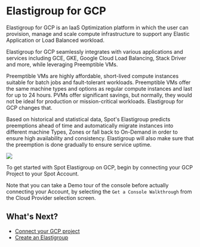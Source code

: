 # Elastigroup for GCP

Elastigroup for GCP is an IaaS Optimization platform in which the user can provision, manage and scale compute infrastructure to support any Elastic Application or Load Balanced workload.

Elastigroup for GCP seamlessly integrates with various applications and services including GCE, GKE, Google Cloud Load Balancing, Stack Driver and more, while leveraging Preemptible VMs.

Preemptible VMs are highly affordable, short-lived compute instances suitable for batch jobs and fault-tolerant workloads. Preemptible VMs offer the same machine types and options as regular compute instances and last for up to 24 hours. PVMs offer significant savings, but normally, they would not be ideal for production or mission-critical workloads. Elastigroup for GCP changes that.

Based on historical and statistical data, Spot's Elastigroup predicts preemptions ahead of time and automatically migrate instances into different machine Types, Zones or fall back to On-Demand in order to ensure high availability and consistency. Elastigroup will also make sure that the preemption is done gradually to ensure service uptime.

<img src="/elastigroup/_media/gettingstarted-elastigroup-arch-gcp-01.png" />

To get started with Spot Elastigroup on GCP, begin by connecting your GCP Project to your Spot Account.

Note that you can take a Demo tour of the console before actually connecting your Account, by selecting the `Get a Console Walkthrough` from the Cloud Provider selection screen.

## What's Next?

- [Connect your GCP project](connect-your-cloud-provider/gcp-project)
- [Create an Elastigroup](elastigroup/getting-started/create-an-elastigroup-for-gcp)
